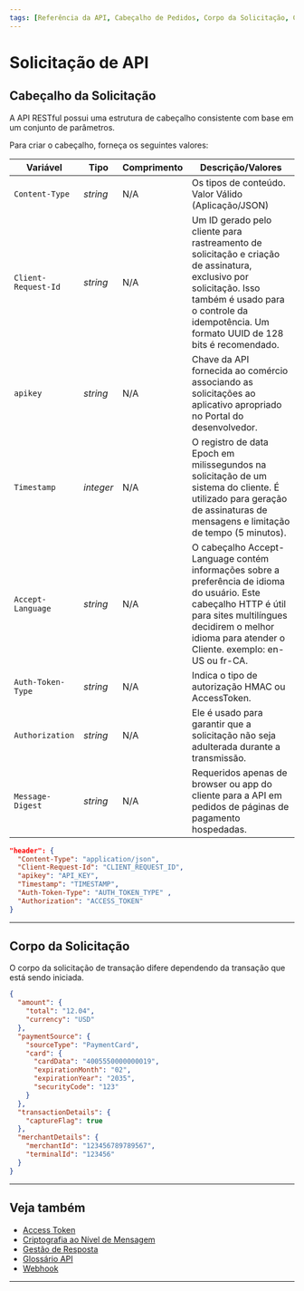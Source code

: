 ```yaml
---
tags: [Referência da API, Cabeçalho de Pedidos, Corpo da Solicitação, Cabeçalho]
---
```


# Solicitação de API

## Cabeçalho da Solicitação

A API RESTful possui uma estrutura de cabeçalho consistente com base em um conjunto de parâmetros.

<!--
type: tab
titles: Cabeçalho, Exemplo de cabeçalho de solicitação
-->

Para criar o cabeçalho, forneça os seguintes valores:

| Variável            | Tipo      | Comprimento | Descrição/Valores                                                                                                                                                                                                                        |
|---------------------|-----------|-------------|------------------------------------------------------------------------------------------------------------------------------------------------------------------------------------------------------------------------|
| `Content-Type`      | *string*  | N/A         | Os tipos de conteúdo. Valor Válido (Aplicação/JSON)                                                                                                                                                                    |
| `Client-Request-Id` | *string*  | N/A         | Um ID gerado pelo cliente para rastreamento de solicitação e criação de assinatura, exclusivo por solicitação. Isso também é usado para o controle da idempotência. Um formato UUID de 128 bits é recomendado.         |
| `apikey`           | *string*  | N/A         | Chave da API fornecida ao comércio associando as solicitações ao aplicativo apropriado no Portal do desenvolvedor.                                                                                                     |
| `Timestamp`         | *integer* | N/A         | O registro de data Epoch em milissegundos na solicitação de um sistema do cliente. É utilizado para geração de assinaturas de mensagens e limitação de tempo (5 minutos).                                              |
| `Accept-Language`   | *string*  | N/A         | O cabeçalho Accept-Language contém informações sobre a preferência de idioma do usuário. Este cabeçalho HTTP é útil para sites multilíngues decidirem o melhor idioma para atender o Cliente. exemplo: en-US ou fr-CA. |
| `Auth-Token-Type`   | *string*  | N/A         | Indica o tipo de autorização HMAC ou AccessToken.                                                                                                                                                                      |
| `Authorization`     | *string*  | N/A         | Ele é usado para garantir que a solicitação não seja adulterada durante a transmissão.                                                                                                                                 |
| `Message-Digest`    | *string*  | N/A         | Requeridos apenas de browser ou app do cliente para a API em pedidos de páginas de pagamento hospedadas.                                                                                                               |

<!--
type: tab
-->

```json
"header": {
  "Content-Type": "application/json",
  "Client-Request-Id": "CLIENT_REQUEST_ID",
  "apikey": "API_KEY",
  "Timestamp": "TIMESTAMP",
  "Auth-Token-Type": "AUTH_TOKEN_TYPE" ,
  "Authorization": "ACCESS_TOKEN"
}
```

<!-- type: tab-end -->

---

## Corpo da Solicitação

O corpo da solicitação de transação difere dependendo da transação que está sendo iniciada.

<!--
type: tab
titles: Exemplo de corpo de solicitação
-->

```json
{
  "amount": {
    "total": "12.04",
    "currency": "USD"
  },
  "paymentSource": {
    "sourceType": "PaymentCard",
    "card": {
      "cardData": "4005550000000019",
      "expirationMonth": "02",
      "expirationYear": "2035",
      "securityCode": "123"
    }
  },
  "transactionDetails": {
    "captureFlag": true
  },
  "merchantDetails": {
    "merchantId": "123456789789567",
    "terminalId": "123456"
  }
}
```

<!-- type: tab-end -->

---

## Veja também

- [Access Token](?path=docs/português/referência-api/accessToken.md)
- [Criptografia ao Nível de Mensagem](?path=docs/português/referência-api/criptografia.md)
- [Gestão de Resposta](?path=docs/português/referência-api/gestão-resposta.md)
- [Glossário API](?path=docs/português/referência-api/glossário-api.md)
- [Webhook](?path=docs/português/referência-api/5-notificações.md)

---
